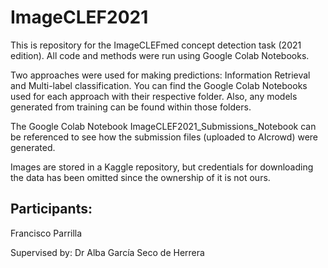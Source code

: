 # ImageCLEF2021

This is repository for the ImageCLEFmed concept detection task (2021 edition). All code and methods were run using Google Colab Notebooks. 

Two approaches were used for making predictions: Information Retrieval and Multi-label classification. You can find the Google Colab Notebooks used for each approach with their respective folder. Also, any models generated from training can be found within those folders.

The Google Colab Notebook ImageCLEF2021_Submissions_Notebook can be referenced to see how the submission files (uploaded to AIcrowd) were generated.

Images are stored in a Kaggle repository, but credentials for downloading the data has been omitted since the ownership of it is not ours.

Participants:
--
Francisco Parrilla

Supervised by: Dr Alba García Seco de Herrera
